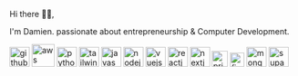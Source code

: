 Hi there 👨‍🚀,

I'm Damien. passionate about entrepreneurship & Computer Development. 


<img width="35" alt="github" src="https://user-images.githubusercontent.com/85851416/235916979-17bc9741-99a1-44e6-9459-e60c45397179.png"> <img width="40" alt="aws" src="https://user-images.githubusercontent.com/85851416/235925575-ee281b5b-80f1-46a6-8f76-dcb758f23c63.png"> <img width="35" alt="python" src="https://user-images.githubusercontent.com/85851416/235918674-1ea14bd1-6579-467d-b1b5-b35f5f12e459.png"> <img width="35" alt="tailwindcss" src="https://user-images.githubusercontent.com/85851416/235928472-90c886c4-84f3-4c8a-9181-3ec79bb8011c.png"> <img width="35" alt="javascript" src="https://user-images.githubusercontent.com/85851416/235918966-1afe90b7-35d1-4f73-8c5f-2543915d1075.png"> <img width="35" alt="nodejs" src="https://user-images.githubusercontent.com/85851416/235927596-9fb6deeb-2157-4bba-a176-70f8188b5fd3.png"> <img width="35" alt="vuejs" src="https://user-images.githubusercontent.com/85851416/235919130-373e2977-77db-4d72-b5ee-18f4017fb504.png"> <img width="35" alt="reactjs" src="https://user-images.githubusercontent.com/85851416/235922080-93c88284-e2da-42d6-bf65-e25f6c5d2fc7.png"> <img width="35" alt="nextjs" src="https://user-images.githubusercontent.com/85851416/235917861-0a8f84a9-cfb7-40e0-8a02-2fc2c4b6330b.png"> <img width="28" alt="prisma" src="https://user-images.githubusercontent.com/85851416/235924507-fa267870-3022-4b0b-a8a1-fbd0663379d0.png"> <img width="25" alt="firebase" src="https://user-images.githubusercontent.com/85851416/235923099-67736d04-533e-4477-8253-d44ac7cc10e0.png"> <img width="35" alt="mongodb" src="https://user-images.githubusercontent.com/85851416/235923917-bd14e005-cecb-42e2-9ec5-24802f7a1d10.png"> <img width="35" alt="supabase" src="https://user-images.githubusercontent.com/85851416/235928096-25c1ed89-0dc9-4715-bbd0-e9f1ec6e4593.png">
